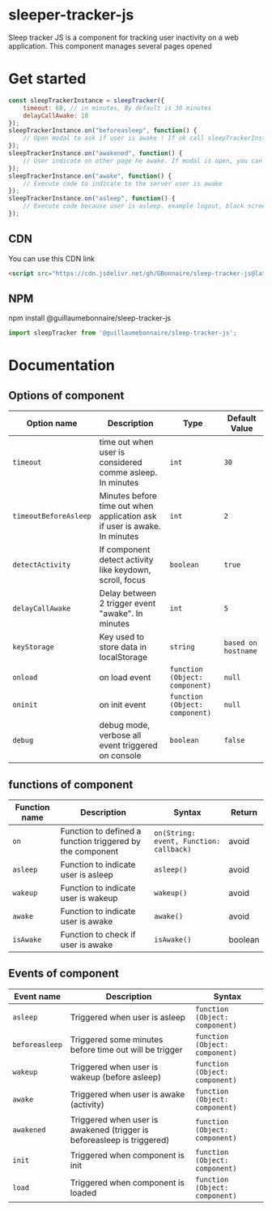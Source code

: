 # sleeper-tracker-js
Sleep tracker JS is a component for tracking user inactivity on a web application. This component manages several pages opened


# Get started
```javascript
const sleepTrackerInstance = sleepTracker({
    timeout: 60, // in minutes, By default is 30 minutes
    delayCallAwake: 10
});
sleepTrackerInstance.on("beforeasleep", function() {
    // Open modal to ask if user is awake ! If ok call sleepTrackerInstance.awake();
});
sleepTrackerInstance.on("awakened", function() {
    // User indicate on other page he awake. If modal is open, you can close it
});
sleepTrackerInstance.on("awake", function() {
    // Execute code to indicate to the server user is awake
});
sleepTrackerInstance.on("asleep", function() {
    // Execute code because user is asleep. example logout, black screen, ...
});
```

## CDN
You can use this CDN link

```HTML
<script src="https://cdn.jsdelivr.net/gh/GBonnaire/sleep-tracker-js@latest/dist/sleeptracker.min.js"></script>
```

## NPM
npm install @guillaumebonnaire/sleep-tracker-js

```javascript
import sleepTracker from '@guillaumebonnaire/sleep-tracker-js';
```

# Documentation

## Options of component

<table>
	<thead>
		<tr>
			<th>Option name</th>
			<th>Description</th>
			<th>Type</th>
			<th>Default Value</th>
		</tr>
	</thead>
	<tbody>
		<tr>
			<td><code>timeout</code></td>
			<td>time out when user is considered comme asleep. In minutes</td>
			<td><code>int</code></td>
			<td><code>30</code></td>
		</tr>
        <tr>
			<td><code>timeoutBeforeAsleep</code></td>
			<td>Minutes before time out when application ask if user is awake. In minutes</td>
			<td><code>int</code></td>
			<td><code>2</code></td>
		</tr>
        <tr>
			<td><code>detectActivity</code></td>
			<td>If component detect activity like keydown, scroll, focus</td>
			<td><code>boolean</code></td>
			<td><code>true</code></td>
		</tr>
        <tr>
			<td><code>delayCallAwake</code></td>
			<td>Delay between 2 trigger event "awake". In minutes</td>
			<td><code>int</code></td>
			<td><code>5</code></td>
		</tr>
        <tr>
			<td><code>keyStorage</code></td>
			<td>Key used to store data in localStorage</td>
			<td><code>string</code></td>
			<td><code>based on hostname</code></td>
		</tr>
        <tr>
			<td><code>onload</code></td>
			<td>on load event</td>
			<td><code>function (Object: component)</code></td>
			<td><code>null</code></td>
		</tr>
        <tr>
			<td><code>oninit</code></td>
			<td>on init event</td>
			<td><code>function (Object: component)</code></td>
			<td><code>null</code></td>
		</tr>
        <tr>
			<td><code>debug</code></td>
			<td>debug mode, verbose all event triggered on console</td>
			<td><code>boolean</code></td>
			<td><code>false</code></td>
		</tr>
	</tbody>
</table>


## functions of component

<table>
	<thead>
		<tr>
			<th>Function name</th>
			<th>Description</th>
			<th>Syntax</th>
            <th>Return</th>
		</tr>
	</thead>
	<tbody>
		<tr>
			<td><code>on</code></td>
			<td>Function to defined a function triggered by the component</td>
			<td><code>on(String: event, Function: callback)</code></td>
            <td>avoid</td>
		</tr>
        <tr>
			<td><code>asleep</code></td>
			<td>Function to indicate user is asleep</td>
			<td><code>asleep()</code></td>
            <td>avoid</td>
		</tr>
        <tr>
			<td><code>wakeup</code></td>
			<td>Function to indicate user is wakeup</td>
			<td><code>wakeup()</code></td>
            <td>avoid</td>
		</tr>
        <tr>
			<td><code>awake</code></td>
			<td>Function to indicate user is awake</td>
			<td><code>awake()</code></td>
            <td>avoid</td>
		</tr>
        <tr>
			<td><code>isAwake</code></td>
			<td>Function to check if user is awake</td>
			<td><code>isAwake()</code></td>
            <td>boolean</td>
		</tr>
	</tbody>
</table>

## Events of component

<table>
	<thead>
		<tr>
			<th>Event name</th>
			<th>Description</th>
			<th>Syntax</th>
		</tr>
	</thead>
	<tbody>
		<tr>
			<td><code>asleep</code></td>
			<td>Triggered when user is asleep</td>
			<td><code>function (Object: component)</code></td>
		</tr>
        <tr>
			<td><code>beforeasleep</code></td>
			<td>Triggered some minutes before time out will be trigger</td>
			<td><code>function (Object: component)</code></td>
		</tr>
        <tr>
			<td><code>wakeup</code></td>
			<td>Triggered when user is wakeup (before asleep)</td>
			<td><code>function (Object: component)</code></td>            
		</tr>
        <tr>
			<td><code>awake</code></td>
			<td>Triggered when user is awake (activity)</td>
			<td><code>function (Object: component)</code></td>
		</tr>
        <tr>
			<td><code>awakened</code></td>
			<td>Triggered when user is awakened (trigger is beforeasleep is triggered)</td>
			<td><code>function (Object: component)</code></td>
		</tr>
        <tr>
			<td><code>init</code></td>
			<td>Triggered when component is init</td>
			<td><code>function (Object: component)</code></td>
		</tr>
        <tr>
			<td><code>load</code></td>
			<td>Triggered when component is loaded</td>
			<td><code>function (Object: component)</code></td>
		</tr>
	</tbody>
</table>